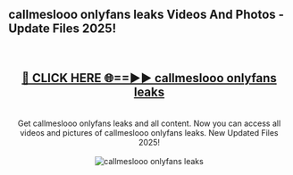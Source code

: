 <h2>callmeslooo onlyfans leaks Videos And Photos - Update Files 2025!</h2>
<br>
<div align="center">
<h2><a href="https://linkcuts.com/hfmhzwbr" rel="nofollow">🔴 CLICK HERE 🌐==►► callmeslooo onlyfans leaks</a></h2>
<br>
Get callmeslooo onlyfans leaks and all content. Now you can access all videos and pictures of callmeslooo onlyfans leaks. New Updated Files 2025!
<br>
<br>
<a href="https://linkcuts.com/hfmhzwbr" rel="nofollow" data-target="animated-image.originalLink"><img src="https://i.ibb.co.com/WyWwxjT/player-gif2.gif" alt="callmeslooo onlyfans leaks" style="max-width: 100%; display: inline-block;" data-target="animated-image.originalImage"></a>
</div>
<br>